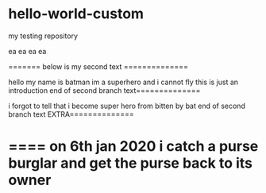 # hello-world-custom
my testing repository

ea
ea
ea
ea

=======
below is my second text ==============

hello my name is batman
im a superhero and i cannot fly
this is just an introduction
end of second branch text==============


i forgot to tell that i become super hero from bitten by bat
end of second branch text EXTRA==============


====
on 6th jan 2020
i catch a purse burglar and get the purse back to its owner
===
